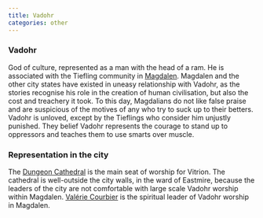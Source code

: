 ```yaml
---
title: Vadohr
categories: other
---
```


### Vadohr

God of culture, represented as a man with the head of a ram. He is associated with the Tiefling community in [Magdalen](Magdalen). Magdalen and the other city states have existed in uneasy relationship with Vadohr, as the stories recognise his role in the creation of human civilisation, but also the cost and treachery it took. To this day, Magdalians do not like false praise and are suspicious of the motives of any who try to suck up to their betters. Vadohr is unloved, except by the Tieflings who consider him unjustly punished. They belief Vadohr represents the courage to stand up to oppressors and teaches them to use smarts over muscle.

### Representation in the city
The [Dungeon Cathedral](DungeonCathedral) is the main seat of worship for Vitrion. The cathedral is well-outside the city walls, in the ward of Eastmire, because the leaders of the city are not comfortable with large scale Vadohr worship within Magdalen. [Valérie Courbier](ValerieCourbier) is the spiritual leader of Vadohr worship in Magdalen.
